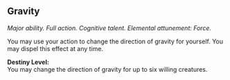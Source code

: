 ## Gravity

_Major ability. Full action. Cognitive talent. Elemental attunement: Force._

You may use your action to change the direction of gravity for yourself. You may dispel this effect at any time.

**Destiny Level:**  
You may change the direction of gravity for up to six willing creatures.
